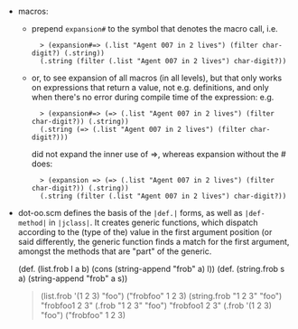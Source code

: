 
- macros:
    - prepend `expansion#` to the symbol that denotes the macro call, i.e.
    
            > (expansion#=> (.list "Agent 007 in 2 lives") (filter char-digit?) (.string))
            (.string (filter (.list "Agent 007 in 2 lives") char-digit?))

    - or, to see expansion of all macros (in all levels), but that
      only works on expressions that return a value, not
      e.g. definitions, and only when there's no error during compile
      time of the expression: e.g.
    
            > (expansion#=> (=> (.list "Agent 007 in 2 lives") (filter char-digit?)) (.string))
            (.string (=> (.list "Agent 007 in 2 lives") (filter char-digit?)))
            
       did not expand the inner use of =>, whereas expansion without the # does:
       
            > (expansion => (=> (.list "Agent 007 in 2 lives") (filter char-digit?)) (.string))
            (.string (filter (.list "Agent 007 in 2 lives") char-digit?))

- dot-oo.scm defines the basis of the `|def.|` forms, as well as
  `|def-method|` in `|jclass|`. It creates generic functions, which
  dispatch according to the (type of the) value in the first argument
  position (or said differently, the generic function finds a match
  for the first argument, amongst the methods that are "part" of the
  generic.
  
     (def. (list.frob l a b) (cons (string-append "frob" a) l))
     (def. (string.frob s a) (string-append "frob" a s))

  > (list.frob '(1 2 3) "foo")
  ("frobfoo" 1 2 3)
  > (string.frob "1 2 3" "foo")
  "frobfoo1 2 3"
  > (.frob "1 2 3" "foo")
  "frobfoo1 2 3"
  > (.frob '(1 2 3) "foo")
  ("frobfoo" 1 2 3)

